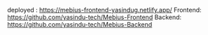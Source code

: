 deployed : https://mebius-frontend-yasindug.netlify.app/
Frontend: https://github.com/yasindu-tech/Mebius-Frontend
Backend: https://github.com/yasindu-tech/Mebius-Backend
